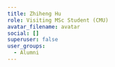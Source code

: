 ```yaml
---
title: Zhiheng Hu
role: Visiting MSc Student (CMU)
avatar_filename: avatar
social: []
superuser: false
user_groups:
  - Alumni
---
```

